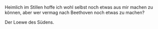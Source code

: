 Heimlich im Stillen hoffe ich wohl selbst noch etwas aus mir machen zu können, aber wer vermag nach Beethoven noch etwas zu machen?

Der Loewe des Südens.